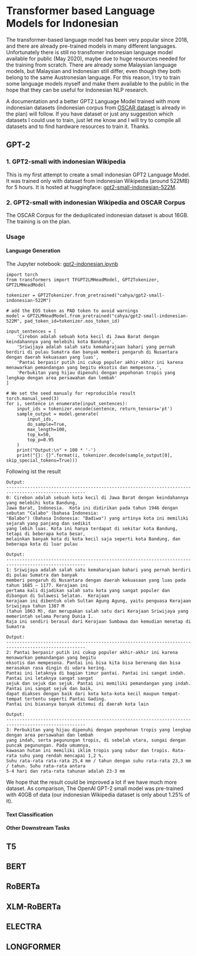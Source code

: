 # Transformer based Language Models for Indonesian

The transformer-based language model has been very popular since 2018, and there are already pre-trained models 
in many different languages. Unfortunately there is still no transfomer indonesian language model available for public 
(May 2020), maybe due to huge resources needed  for the training from scratch. There are already some Malaysian 
language models, but Malaysian and Indonesian still differ, even though they both belong to the same Austronesian 
language. For this reason, I try to train some language models myself and make them available to the public in 
the hope that they can be useful for Indonesian NLP research.

A documentation and a better GPT2 Language Model trained with more indonesian datasets (indonesian corpus from 
[OSCAR dataset](https://oscar-corpus.com/) is already in the plan) will follow. If you have dataset or just 
any suggestion which datasets I could use to train, just let me know and I will try to compile all datasets 
and to find hardware resources to train it. Thanks.

## GPT-2

### 1. GPT2-small with indonesian Wikipedia
This is my first attempt to create a small indonesian GPT2 Language Model. It was trained only with dataset from 
indonesian Wikipedia (around 522MB) for 5 hours. It is hosted at huggingface:
[gpt2-small-indonesian-522M](https://huggingface.co/cahya/gpt2-small-indonesian-522M).

### 2. GPT2-small with indonesian Wikipedia and OSCAR Corpus
The OSCAR Corpus for the deduplicated indonesian dataset is about 16GB. The training is on the plan.

### Usage
#### Language Generation
The Jupyter notebook: [gpt2-indonesian.ipynb](https://github.com/cahya-wirawan/language-modeling/blob/master/Transformers/GPT2/gpt2-indonesian.ipynb)
```
import torch
from transformers import TFGPT2LMHeadModel, GPT2Tokenizer, GPT2LMHeadModel

tokenizer = GPT2Tokenizer.from_pretrained("cahya/gpt2-small-indonesian-522M")

# add the EOS token as PAD token to avoid warnings
model = GPT2LMHeadModel.from_pretrained("cahya/gpt2-small-indonesian-522M", pad_token_id=tokenizer.eos_token_id)

input_sentences = [
    'Cirebon adalah sebuah kota kecil di Jawa Barat dengan keindahannya yang melebihi kota Bandung',
    'Sriwijaya adalah salah satu kemaharajaan bahari yang pernah berdiri di pulau Sumatra dan banyak memberi pengaruh di Nusantara dengan daerah kekuasaan yang luas',
    'Pantai berpasir putih ini cukup populer akhir-akhir ini karena menawarkan pemandangan yang begitu eksotis dan mempesona.',
    'Perbukitan yang hijau dipenuhi dengan pepohonan tropis yang lengkap dengan area persawahan dan lembah'    
]

# We set the seed manualy for reproducible result
torch.manual_seed(3)
for i, sentence in enumerate(input_sentences):
    input_ids = tokenizer.encode(sentence, return_tensors='pt')
    sample_output = model.generate(
        input_ids,
        do_sample=True, 
        max_length=100, 
        top_k=50, 
        top_p=0.95
    )
    print("Output:\n" + 100 * '-')
    print("{}: {}".format(i, tokenizer.decode(sample_output[0], skip_special_tokens=True)))
```
Following ist the result

```
Output:
----------------------------------------------------------------------------------------------------
0: Cirebon adalah sebuah kota kecil di Jawa Barat dengan keindahannya yang melebihi kota Bandung, 
Jawa Barat, Indonesia.  Kota ini didirikan pada tahun 1946 dengan sebutan "Calabo" (bahasa Indonesia: 
"Balabo") (Bahasa Indonesia: "Badiwa") yang artinya kota ini memiliki sejarah yang panjang dan sedikit 
yang lebih luas. Kota ini hanya terdapat di sekitar kota Bandung, tetapi di beberapa kota besar, 
melainkan banyak kota di kota kecil saja seperti kota Bandung, dan beberapa kota di luar pulau

Output:
----------------------------------------------------------------------------------------------------
1: Sriwijaya adalah salah satu kemaharajaan bahari yang pernah berdiri di pulau Sumatra dan banyak 
memberi pengaruh di Nusantara dengan daerah kekuasaan yang luas pada tahun 1685 – 1177. Kerajaan ini
pertama kali dijadikan salah satu kota yang sangat populer dan dibangun di Sulawesi Selatan.  Kerajaan 
kerajaan ini dibentuk oleh Sultan Agung Agung, yaitu penguasa Kerajaan Sriwijaya tahun 1387 M 
(tahun 1063 M), dan merupakan salah satu dari Kerajaan Sriwijaya yang memerintah selama Perang Dunia I. 
Raja ini sendiri berasal dari Kerajaan Sumbawa dan kemudian menetap di Sumatra

Output:
----------------------------------------------------------------------------------------------------
2: Pantai berpasir putih ini cukup populer akhir-akhir ini karena menawarkan pemandangan yang begitu 
eksotis dan mempesona. Pantai ini bisa kita bisa berenang dan bisa merasakan rasa dingin di udara kering.
Pantai ini letaknya di bagian timur pantai. Pantai ini sangat indah. Pantai ini letaknya sangat sangat 
sejuk dan sejuk dan sejuk. Pantai ini memiliki pemandangan yang indah. Pantai ini sangat sejuk dan baik,
dapat diakses dengan baik dari kota kota-kota kecil maupun tempat-tempat tertentu seperti Pantai Gading.
Pantai ini biasanya banyak ditemui di daerah kota lain

Output:
----------------------------------------------------------------------------------------------------
3: Perbukitan yang hijau dipenuhi dengan pepohonan tropis yang lengkap dengan area persawahan dan lembah 
yang indah, serta pegunungan tropis, di sebelah utara, sungai dengan puncak pegunungan. Pada umumnya, 
kawasan hutan ini memiliki iklim tropis yang subur dan tropis. Rata-rata suhu yang rendah mencapai 1,2 %.
Suhu rata-rata rata-rata 25,4 mm / tahun dengan suhu rata-rata 23,3 mm / tahun. Suhu rata-rata antara 
5-4 hari dan rata-rata tahunan adalah 23-3 mm

```
We hope that the result could be improved a lot if we have much more dataset. As comparison, The OpenAI 
GPT-2 small model was pre-trained with 40GB of data (our indonesian Wikipedia dataset is only about 1.25% 
of it).

#### Text Classification

#### Other Downstream Tasks

## T5

## BERT

## RoBERTa

## XLM-RoBERTa

## ELECTRA

## LONGFORMER
